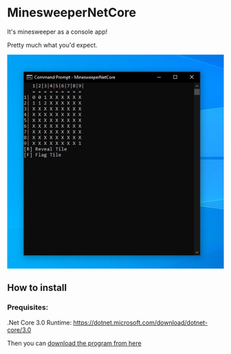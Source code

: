 # MinesweeperNetCore
It's minesweeper as a console app!

Pretty much what you'd expect.

![Minesweeper game board with revealed tiles on top left and bottom right of board](Assets/pic1.jpg)

## How to install
### Prequisites: 
.Net Core 3.0 Runtime: https://dotnet.microsoft.com/download/dotnet-core/3.0

Then you can [download the program from here](https://github.com/colinkiama/MinesweeperNetCore/releases)
